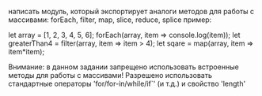 написать модуль, который экспортирует аналоги методов для работы с массивами:
forEach, filter, map, slice, reduce, splice  пример:

let array = [1, 2, 3, 4, 5, 6];
forEach(array, item => console.log(item));
let greaterThan4 = filter(array, item => item > 4);
let sqare = map(array, item => item*item);


Внимание:
 в данном задании запрещено использовать встроенные методы для работы с массивами! Разрешено использовать стандартные 
операторы 'for/for-in/while/if`' (и т.д.) и свойство 'length'
